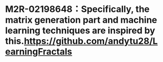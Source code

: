 # M2R-02198648：Specifically, the matrix generation part and machine learning techniques are inspired by this.https://github.com/andytu28/LearningFractals

